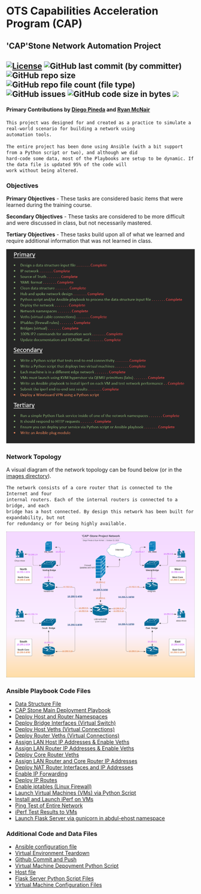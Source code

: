 # OTS Capabilities Acceleration Program (CAP)
## 'CAP'Stone Network Automation Project 
## [![License][License-img]][License-url] ![GitHub last commit (by committer)](https://img.shields.io/github/last-commit/diegozpineda/NetworkAutomationProject) ![GitHub repo size](https://img.shields.io/github/repo-size/diegozpineda/NetworkAutomationProject)  ![GitHub repo file count (file type)](https://img.shields.io/github/directory-file-count/diegozpineda/NetworkAutomationProject) ![GitHub issues](https://img.shields.io/github/issues/diegozpineda/NetworkAutomationProject) ![GitHub code size in bytes](https://img.shields.io/github/languages/code-size/diegozpineda/NetworkAutomationProject) [![](https://tokei.rs/b1/github/diegozpineda/NetworkAutomationProject)](https://github.com/diegozpineda/NetworkAutomationProject)

[License-img]: https://img.shields.io/github/license/larymak/Python-project-Scripts
[License-url]: https://www.gnu.org/licenses/gpl-3.0.en.html

#### Primary Contributions by [Diego Pineda](https://github.com/diegozpineda) and [Ryan McNair](https://github.com/blacwolf4)


    This project was designed for and created as a practice to simulate a real-world scenario for building a network using 
    automation tools.

    The entire project has been done using Ansible (with a bit support from a Python script or two), and although we did 
    hard-code some data, most of the Playbooks are setup to be dynamic. If the data file is updated 95% of the code will
    work without being altered.

### Objectives
**Primary Objectives** - These tasks are considered basic items that were learned during the training course.

**Secondary Objectives** - These tasks are considered to be more difficult and were discussed in class, but not necessarily mastered.

**Tertiary Objectives** - These tasks build upon all of what we learned and require additional information that was not learned in class.
    
![](images/CAPStoneObjectivesList.png)

### Network Topology
A visual diagram of the network topology can be found below (or in the [images directory](images)).
    
    The network consists of a core router that is connected to the Internet and four
    internal routers. Each of the internal routers is connected to a bridge, and each
    bridge has a host connected. By design this network has been built for expandability, but not
    for redundancy or for being highly available.

![](images/CAP-StoneNetworkDD.png)
    
### Ansible Playbook Code Files
- [Data Structure File](net_datastructure-new3.yml)
- [CAP Stone Main Deployment Playbook](cap_deployment.yml)
- [Deploy Host and Router Namespaces](net_playbook-namespace.yml)
- [Deploy Bridge Interfaces (Virtual Switch)](net_playbook-bridgecreate.yml)
- [Deploy Host Veths (Virtual Connections)](net_playbook-vtest-host.yml)
- [Deploy Router Veths (Virtual Connections)](net_playbook-vtest-routers.yml)
- [Assign LAN Host IP Addresses & Enable Veths](net_playbook-interface-lan.yml)
- [Assign LAN Router IP Addresses & Enable Veths](net_playbook-interface-wan-local.yml)
- [Deploy Core Router Veths](net_playbook-vtest-routers-core.yml)
- [Assign LAN Router and Core Router IP Addresses](net_playbook-interface-wan-core.yml)
- [Deploy NAT Router Interfaces and IP Addresses](net_playbook-interface-nat.yml)
- [Enable IP Forwarding](net_playbook-ip-forwarding.yml)
- [Deploy IP Routes](net_playbook-ip-routes.yml)
- [Enable iptables (Linux Firewall)](net_playbook-iptables.yml)
- [Launch Virtual Machines (VMs) via Python Script](net_playbook-vm-launch.yml)
- [Install and Launch iPerf on VMs](net_playbook-vm-iperf.yml)
- [Ping Test of Entire Network](net_playbook-ping.yml)
- [iPerf Test Results to VMs](net_playbook-iperf.yml)
- [Launch Flask Server via gunicorn in abdul-ehost namespace](net_playbook-flask-server.yml)

### Additional Code and Data Files
- [Ansible configuration file](.ansible.cfg)
- [Virtual Environment Teardown](cleanup-all.sh)
- [Github Commit and Push](gitcap.sh)
- [Virtual Machine Depoyment Python Script](vm-deploy.py)
- [Host file](ansible-config/hosts)
- [Flask Server Python Script Files](flask-server)
- [Virtual Machine Configuration Files](vm-config)
##
###

